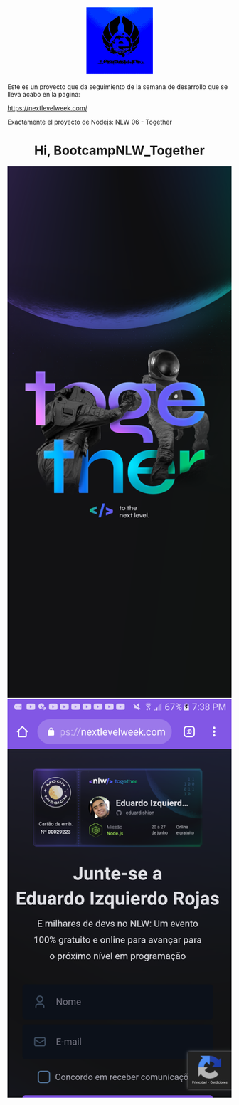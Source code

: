 <div align="center">
   <img src="https://github.com/Eduardishion/Eduardishion/blob/main/_milogo.gif"  width="150" height="150" "/>
</div>
</br>                                                                                                   
Este es un proyecto que da seguimiento de la semana de desarrollo que se lleva acabo en la pagina:

https://nextlevelweek.com/

Exactamente el proyecto de Nodejs: NLW 06 - Together



<div align="center">
   <h1> Hi, BootcampNLW_Together </h1>
   <img src="https://github.com/Eduardishion/BootcampNLW_Together/blob/main/1%20-%20NLW%20%2305%20-%201080x2560.png"  width="800" />
</div>

<div align="center">
   <img src="https://github.com/Eduardishion/BootcampNLW_Together/blob/main/Screenshot_20210615-193846.png"  width="800" />
</div>



